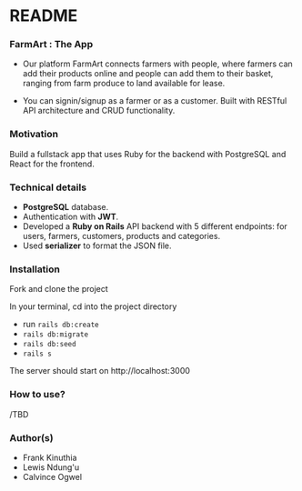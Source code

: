 # README

### FarmArt : The App
- Our platform FarmArt connects farmers with people, where farmers can add their products online and people can add them to their basket, ranging from farm produce to land available for lease.

- You can signin/signup as a farmer or as a customer. Built with RESTful API architecture and CRUD functionality. 

### Motivation
Build a fullstack app that uses Ruby for the backend with PostgreSQL and React for the frontend.  



### Technical details
- **PostgreSQL** database.
- Authentication with **JWT**.
- Developed a **Ruby on Rails** API backend with 5 different endpoints: for users, farmers, customers, products and categories.
- Used **serializer** to format the JSON file.

### Installation
Fork and clone the project 


In your terminal, cd into the project directory
- run `rails db:create`
- `rails db:migrate`
- `rails db:seed`
- `rails s`

The server should start on http://localhost:3000


### How to use?
/TBD


### Author(s)
* Frank Kinuthia
* Lewis Ndung'u
* Calvince Ogwel
